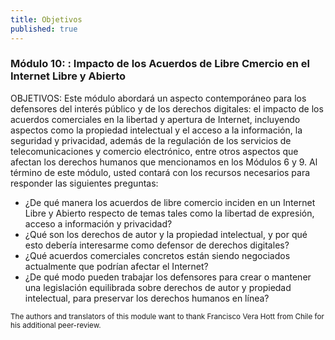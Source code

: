```yaml
---
title: Objetivos
published: true
---
```


### Módulo 10: : Impacto de los Acuerdos de Libre Cmercio en el Internet Libre y Abierto 

OBJETIVOS: Este módulo abordará un aspecto contemporáneo para los defensores del interés público y de los derechos digitales: el impacto de los acuerdos comerciales en la libertad y apertura de Internet, incluyendo aspectos como la propiedad intelectual y el acceso a la información, la seguridad y privacidad, además de la regulación de los servicios de telecomunicaciones y comercio electrónico, entre otros aspectos que afectan los derechos humanos que mencionamos en los Módulos 6 y 9. Al término de este módulo, usted contará con los recursos necesarios para responder las siguientes preguntas:
<ul><li> ¿De qué manera los acuerdos de libre comercio inciden en un Internet Libre y Abierto respecto de temas tales como la libertad de expresión, acceso a información y privacidad?
<li> ¿Qué son los derechos de autor y la propiedad intelectual, y por qué esto debería interesarme como defensor de derechos digitales?
<li> ¿Qué acuerdos comerciales concretos están siendo negociados actualmente que podrían afectar el Internet?
<li> ¿De qué modo pueden trabajar los defensores para crear o mantener una legislación equilibrada sobre derechos de autor y propiedad intelectual, para preservar los derechos humanos en línea?
</ul>

<sub>The authors and translators of this module want to thank Francisco Vera Hott from Chile for his additional peer-review. </sub>
